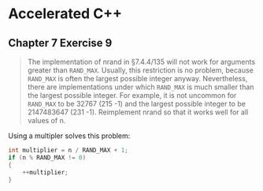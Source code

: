 # Accelerated C++
## Chapter 7 Exercise 9

>The implementation of nrand in §7.4.4/135 will not work for arguments greater
>than `RAND_MAX`. Usually, this restriction is no problem, because `RAND_MAX` is often the
>largest possible integer anyway. Nevertheless, there are implementations under which
>`RAND_MAX` is much smaller than the largest possible integer. For example, it is not
>uncommon for `RAND_MAX` to be 32767 (215 -1) and the largest possible integer to be
>2147483647 (231 -1). Reimplement nrand so that it works well for all values of n.

Using a multipler solves this problem:
```cpp
int multiplier = n / RAND_MAX + 1;
if (n % RAND_MAX != 0)
{
    ++multiplier;
}
```
